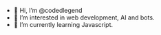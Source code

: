 - 👋 Hi, I’m @codedlegend
- 👀 I’m interested in web development, AI and bots.
- 🌱 I’m currently learning Javascript.




<!---
codedlegend/codedlegend is a ✨ special ✨ repository because its `README.md` (this file) appears on your GitHub profile.
You can click the Preview link to take a look at your changes.
--->
